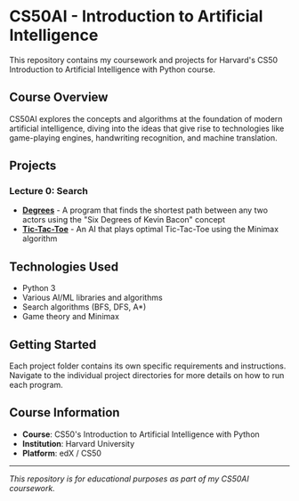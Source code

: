 # CS50AI - Introduction to Artificial Intelligence

This repository contains my coursework and projects for Harvard's CS50 Introduction to Artificial Intelligence with Python course.

## Course Overview

CS50AI explores the concepts and algorithms at the foundation of modern artificial intelligence, diving into the ideas that give rise to technologies like game-playing engines, handwriting recognition, and machine translation.

## Projects

### Lecture 0: Search
- **[Degrees](Lecture0/degrees/)** - A program that finds the shortest path between any two actors using the "Six Degrees of Kevin Bacon" concept
- **[Tic-Tac-Toe](Lecture0/tictactoe/)** - An AI that plays optimal Tic-Tac-Toe using the Minimax algorithm

## Technologies Used

- Python 3
- Various AI/ML libraries and algorithms
- Search algorithms (BFS, DFS, A*)
- Game theory and Minimax

## Getting Started

Each project folder contains its own specific requirements and instructions. Navigate to the individual project directories for more details on how to run each program.

## Course Information

- **Course**: CS50's Introduction to Artificial Intelligence with Python
- **Institution**: Harvard University
- **Platform**: edX / CS50

---

*This repository is for educational purposes as part of my CS50AI coursework.*
